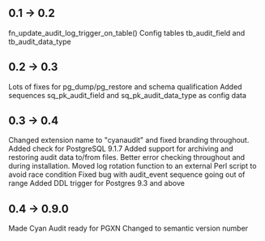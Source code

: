 0.1 -> 0.2
----------
fn_update_audit_log_trigger_on_table()
Config tables tb_audit_field and tb_audit_data_type

0.2 -> 0.3
----------
Lots of fixes for pg_dump/pg_restore and schema qualification
Added sequences sq_pk_audit_field and sq_pk_audit_data_type as config data

0.3 -> 0.4
----------
Changed extension name to "cyanaudit" and fixed branding throughout.
Added check for PostgreSQL 9.1.7 
Added support for archiving and restoring audit data to/from files.
Better error checking throughout and during installation.
Moved log rotation function to an external Perl script to avoid race condition
Fixed bug with audit_event sequence going out of range
Added DDL trigger for Postgres 9.3 and above

0.4 -> 0.9.0
------------
Made Cyan Audit ready for PGXN
Changed to semantic version number
